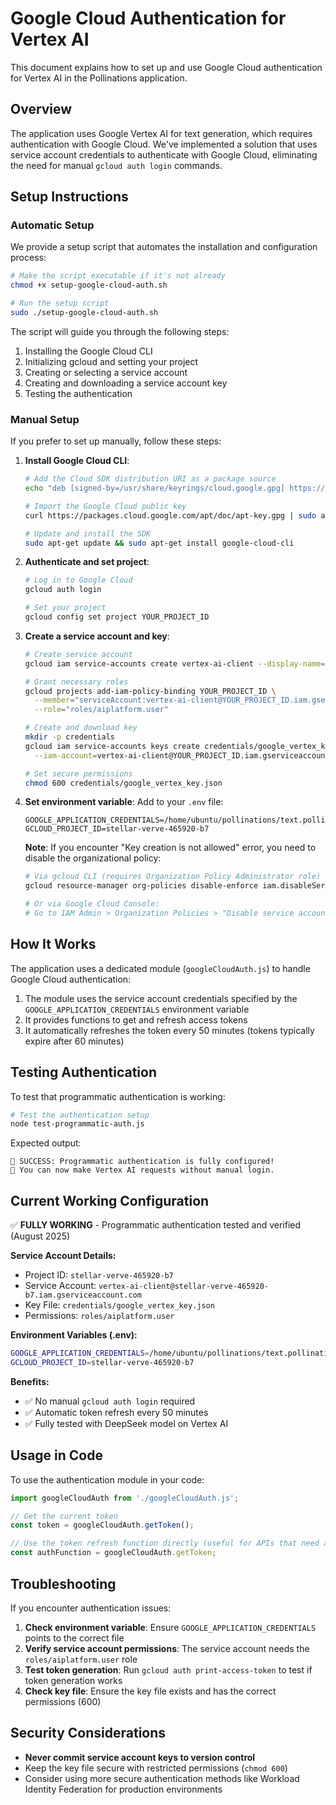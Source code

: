 # Google Cloud Authentication for Vertex AI

This document explains how to set up and use Google Cloud authentication for Vertex AI in the Pollinations application.

## Overview

The application uses Google Vertex AI for text generation, which requires authentication with Google Cloud. We've implemented a solution that uses service account credentials to authenticate with Google Cloud, eliminating the need for manual `gcloud auth login` commands.

## Setup Instructions

### Automatic Setup

We provide a setup script that automates the installation and configuration process:

```bash
# Make the script executable if it's not already
chmod +x setup-google-cloud-auth.sh

# Run the setup script
sudo ./setup-google-cloud-auth.sh
```

The script will guide you through the following steps:
1. Installing the Google Cloud CLI
2. Initializing gcloud and setting your project
3. Creating or selecting a service account
4. Creating and downloading a service account key
5. Testing the authentication

### Manual Setup

If you prefer to set up manually, follow these steps:

1. **Install Google Cloud CLI**:
   ```bash
   # Add the Cloud SDK distribution URI as a package source
   echo "deb [signed-by=/usr/share/keyrings/cloud.google.gpg] https://packages.cloud.google.com/apt cloud-sdk main" | sudo tee -a /etc/apt/sources.list.d/google-cloud-sdk.list

   # Import the Google Cloud public key
   curl https://packages.cloud.google.com/apt/doc/apt-key.gpg | sudo apt-key --keyring /usr/share/keyrings/cloud.google.gpg add -

   # Update and install the SDK
   sudo apt-get update && sudo apt-get install google-cloud-cli
   ```

2. **Authenticate and set project**:
   ```bash
   # Log in to Google Cloud
   gcloud auth login

   # Set your project
   gcloud config set project YOUR_PROJECT_ID
   ```

3. **Create a service account and key**:
   ```bash
   # Create service account
   gcloud iam service-accounts create vertex-ai-client --display-name="Vertex AI Client"

   # Grant necessary roles
   gcloud projects add-iam-policy-binding YOUR_PROJECT_ID \
     --member="serviceAccount:vertex-ai-client@YOUR_PROJECT_ID.iam.gserviceaccount.com" \
     --role="roles/aiplatform.user"

   # Create and download key
   mkdir -p credentials
   gcloud iam service-accounts keys create credentials/google_vertex_key.json \
     --iam-account=vertex-ai-client@YOUR_PROJECT_ID.iam.gserviceaccount.com
   
   # Set secure permissions
   chmod 600 credentials/google_vertex_key.json
   ```

4. **Set environment variable**:
   Add to your `.env` file:
   ```
   GOOGLE_APPLICATION_CREDENTIALS=/home/ubuntu/pollinations/text.pollinations.ai/credentials/google_vertex_key.json
   GCLOUD_PROJECT_ID=stellar-verve-465920-b7
   ```

   **Note**: If you encounter "Key creation is not allowed" error, you need to disable the organizational policy:
   ```bash
   # Via gcloud CLI (requires Organization Policy Administrator role)
   gcloud resource-manager org-policies disable-enforce iam.disableServiceAccountKeyCreation --organization=231606865087
   
   # Or via Google Cloud Console:
   # Go to IAM Admin > Organization Policies > "Disable service account key creation" > Edit > Set Enforcement to "off"
   ```

## How It Works

The application uses a dedicated module (`googleCloudAuth.js`) to handle Google Cloud authentication:

1. The module uses the service account credentials specified by the `GOOGLE_APPLICATION_CREDENTIALS` environment variable
2. It provides functions to get and refresh access tokens
3. It automatically refreshes the token every 50 minutes (tokens typically expire after 60 minutes)

## Testing Authentication

To test that programmatic authentication is working:

```bash
# Test the authentication setup
node test-programmatic-auth.js
```

Expected output:
```
🎉 SUCCESS: Programmatic authentication is fully configured!
🚀 You can now make Vertex AI requests without manual login.
```

## Current Working Configuration

✅ **FULLY WORKING** - Programmatic authentication tested and verified (August 2025)

**Service Account Details:**
- Project ID: `stellar-verve-465920-b7`
- Service Account: `vertex-ai-client@stellar-verve-465920-b7.iam.gserviceaccount.com`
- Key File: `credentials/google_vertex_key.json`
- Permissions: `roles/aiplatform.user`

**Environment Variables (.env):**
```bash
GOOGLE_APPLICATION_CREDENTIALS=/home/ubuntu/pollinations/text.pollinations.ai/credentials/google_vertex_key.json
GCLOUD_PROJECT_ID=stellar-verve-465920-b7
```

**Benefits:**
- ✅ No manual `gcloud auth login` required
- ✅ Automatic token refresh every 50 minutes
- ✅ Fully tested with DeepSeek model on Vertex AI

## Usage in Code

To use the authentication module in your code:

```javascript
import googleCloudAuth from './googleCloudAuth.js';

// Get the current token
const token = googleCloudAuth.getToken();

// Use the token refresh function directly (useful for APIs that need a fresh token)
const authFunction = googleCloudAuth.getToken;
```

## Troubleshooting

If you encounter authentication issues:

1. **Check environment variable**: Ensure `GOOGLE_APPLICATION_CREDENTIALS` points to the correct file
2. **Verify service account permissions**: The service account needs the `roles/aiplatform.user` role
3. **Test token generation**: Run `gcloud auth print-access-token` to test if token generation works
4. **Check key file**: Ensure the key file exists and has the correct permissions (600)

## Security Considerations

- **Never commit service account keys to version control**
- Keep the key file secure with restricted permissions (`chmod 600`)
- Consider using more secure authentication methods like Workload Identity Federation for production environments
